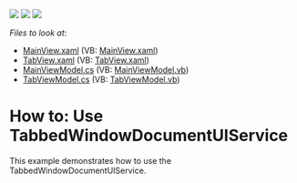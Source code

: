 <!-- default badges list -->
![](https://img.shields.io/endpoint?url=https://codecentral.devexpress.com/api/v1/VersionRange/128658358/21.1.5%2B)
[![](https://img.shields.io/badge/Open_in_DevExpress_Support_Center-FF7200?style=flat-square&logo=DevExpress&logoColor=white)](https://supportcenter.devexpress.com/ticket/details/T244083)
[![](https://img.shields.io/badge/📖_How_to_use_DevExpress_Examples-e9f6fc?style=flat-square)](https://docs.devexpress.com/GeneralInformation/403183)
<!-- default badges end -->
<!-- default file list -->
*Files to look at*:

* [MainView.xaml](./CS/DXSample/View/MainView.xaml) (VB: [MainView.xaml](./VB/DXSample/View/MainView.xaml))
* [TabView.xaml](./CS/DXSample/View/TabView.xaml) (VB: [TabView.xaml](./VB/DXSample/View/TabView.xaml))
* [MainViewModel.cs](./CS/DXSample/ViewModel/MainViewModel.cs) (VB: [MainViewModel.vb](./VB/DXSample/ViewModel/MainViewModel.vb))
* [TabViewModel.cs](./CS/DXSample/ViewModel/TabViewModel.cs) (VB: [TabViewModel.vb](./VB/DXSample/ViewModel/TabViewModel.vb))
<!-- default file list end -->
# How to: Use TabbedWindowDocumentUIService


This example demonstrates how to use the TabbedWindowDocumentUIService.

<br/>


